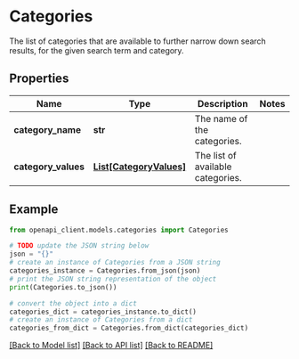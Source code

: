 # Categories

The list of categories that are available to further narrow down search results, for the given search term and category.

## Properties

Name | Type | Description | Notes
------------ | ------------- | ------------- | -------------
**category_name** | **str** | The name of the categories. | 
**category_values** | [**List[CategoryValues]**](CategoryValues.md) | The list of available categories. | 

## Example

```python
from openapi_client.models.categories import Categories

# TODO update the JSON string below
json = "{}"
# create an instance of Categories from a JSON string
categories_instance = Categories.from_json(json)
# print the JSON string representation of the object
print(Categories.to_json())

# convert the object into a dict
categories_dict = categories_instance.to_dict()
# create an instance of Categories from a dict
categories_from_dict = Categories.from_dict(categories_dict)
```
[[Back to Model list]](../README.md#documentation-for-models) [[Back to API list]](../README.md#documentation-for-api-endpoints) [[Back to README]](../README.md)


